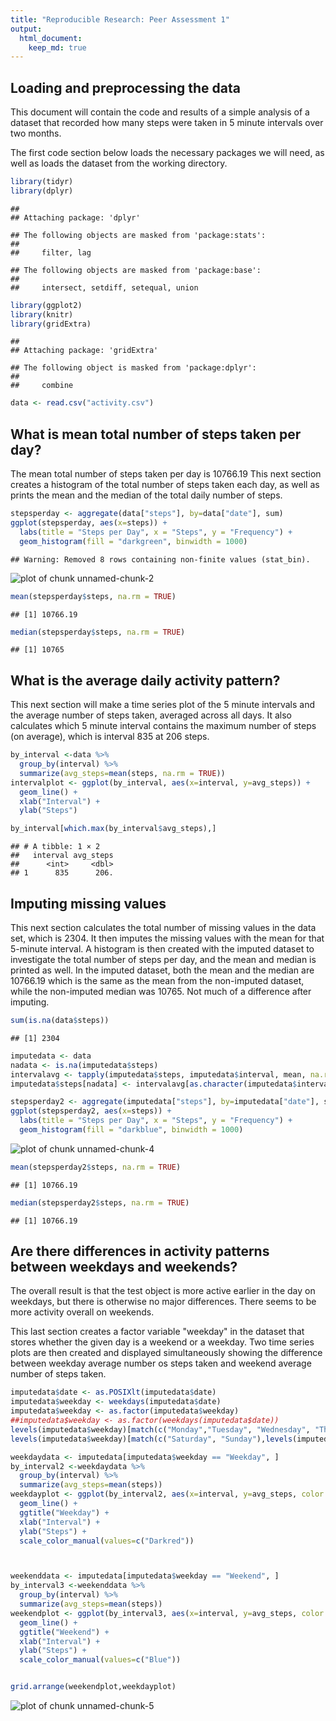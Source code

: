 ```yaml
---
title: "Reproducible Research: Peer Assessment 1"
output: 
  html_document:
    keep_md: true
---
```



## Loading and preprocessing the data
This document will contain the code and results of a simple analysis of a dataset that recorded how many steps were taken in 5 minute intervals over two months.

The first code section below loads the necessary packages we will need, as well as loads the dataset from the working directory.


```r
library(tidyr)
library(dplyr)
```

```
## 
## Attaching package: 'dplyr'
```

```
## The following objects are masked from 'package:stats':
## 
##     filter, lag
```

```
## The following objects are masked from 'package:base':
## 
##     intersect, setdiff, setequal, union
```

```r
library(ggplot2)
library(knitr)
library(gridExtra)
```

```
## 
## Attaching package: 'gridExtra'
```

```
## The following object is masked from 'package:dplyr':
## 
##     combine
```

```r
data <- read.csv("activity.csv")
```


## What is mean total number of steps taken per day?
The mean total number of steps taken per day is 10766.19
This next section creates a histogram of the total number of steps taken each day, as well as prints the mean and the median of the total daily number of steps.


```r
stepsperday <- aggregate(data["steps"], by=data["date"], sum)
ggplot(stepsperday, aes(x=steps)) + 
  labs(title = "Steps per Day", x = "Steps", y = "Frequency") + 
  geom_histogram(fill = "darkgreen", binwidth = 1000)
```

```
## Warning: Removed 8 rows containing non-finite values (stat_bin).
```

![plot of chunk unnamed-chunk-2](figure/unnamed-chunk-2-1.png)

```r
mean(stepsperday$steps, na.rm = TRUE)
```

```
## [1] 10766.19
```

```r
median(stepsperday$steps, na.rm = TRUE)
```

```
## [1] 10765
```

## What is the average daily activity pattern?
This next section will make a time series plot of the 5 minute intervals and the average number of steps taken, averaged across all days.
It also calculates which 5 minute interval contains the maximum number of steps (on average), which is interval 835 at 206 steps.

```r
by_interval <-data %>%
  group_by(interval) %>%
  summarize(avg_steps=mean(steps, na.rm = TRUE))
intervalplot <- ggplot(by_interval, aes(x=interval, y=avg_steps)) +
  geom_line() + 
  xlab("Interval") +
  ylab("Steps")

by_interval[which.max(by_interval$avg_steps),]
```

```
## # A tibble: 1 × 2
##   interval avg_steps
##      <int>     <dbl>
## 1      835      206.
```


## Imputing missing values
This next section calculates the total number of missing values in the data set, which is 2304. It then imputes the missing values with the mean for that 5-minute interval. A histogram is then created with the imputed dataset to investigate the total number of steps per day, and the mean and median is printed as well. In the imputed dataset, both the mean and the median are 10766.19 which is the same as the mean from the non-imputed dataset, while the non-imputed median was 10765. Not much of a difference after imputing.

```r
sum(is.na(data$steps))
```

```
## [1] 2304
```

```r
imputedata <- data
nadata <- is.na(imputedata$steps)
intervalavg <- tapply(imputedata$steps, imputedata$interval, mean, na.rm=TRUE, simplify=TRUE)
imputedata$steps[nadata] <- intervalavg[as.character(imputedata$interval[nadata])]

stepsperday2 <- aggregate(imputedata["steps"], by=imputedata["date"], sum)
ggplot(stepsperday2, aes(x=steps)) + 
  labs(title = "Steps per Day", x = "Steps", y = "Frequency") + 
  geom_histogram(fill = "darkblue", binwidth = 1000)
```

![plot of chunk unnamed-chunk-4](figure/unnamed-chunk-4-1.png)

```r
mean(stepsperday2$steps, na.rm = TRUE)
```

```
## [1] 10766.19
```

```r
median(stepsperday2$steps, na.rm = TRUE)
```

```
## [1] 10766.19
```



## Are there differences in activity patterns between weekdays and weekends?
The overall result is that the test object is more active earlier in the day on weekdays, but there is otherwise no major differences. There seems to be more activity overall on weekends. 

This last section creates a factor variable "weekday" in the dataset that stores whether the given day is a weekend or a weekday. Two time series plots are then created and displayed simultaneously showing the difference between weekday average number os steps taken and weekend average number of steps taken. 

```r
imputedata$date <- as.POSIXlt(imputedata$date)
imputedata$weekday <- weekdays(imputedata$date)
imputedata$weekday <- as.factor(imputedata$weekday)
##imputedata$weekday <- as.factor(weekdays(imputedata$date))
levels(imputedata$weekday)[match(c("Monday","Tuesday", "Wednesday", "Thursday", "Friday"),levels(imputedata$weekday))] <- "Weekday"
levels(imputedata$weekday)[match(c("Saturday", "Sunday"),levels(imputedata$weekday))] <- "Weekend"

weekdaydata <- imputedata[imputedata$weekday == "Weekday", ]                               
by_interval2 <-weekdaydata %>%
  group_by(interval) %>%
  summarize(avg_steps=mean(steps))
weekdayplot <- ggplot(by_interval2, aes(x=interval, y=avg_steps, color = "Weekday")) +
  geom_line() + 
  ggtitle("Weekday") +
  xlab("Interval") +
  ylab("Steps") +
  scale_color_manual(values=c("Darkred"))



weekenddata <- imputedata[imputedata$weekday == "Weekend", ]                               
by_interval3 <-weekenddata %>%
  group_by(interval) %>%
  summarize(avg_steps=mean(steps))
weekendplot <- ggplot(by_interval3, aes(x=interval, y=avg_steps, color = "Weekend")) +
  geom_line() + 
  ggtitle("Weekend") +
  xlab("Interval") +
  ylab("Steps") +
  scale_color_manual(values=c("Blue"))


grid.arrange(weekendplot,weekdayplot)
```

![plot of chunk unnamed-chunk-5](figure/unnamed-chunk-5-1.png)
